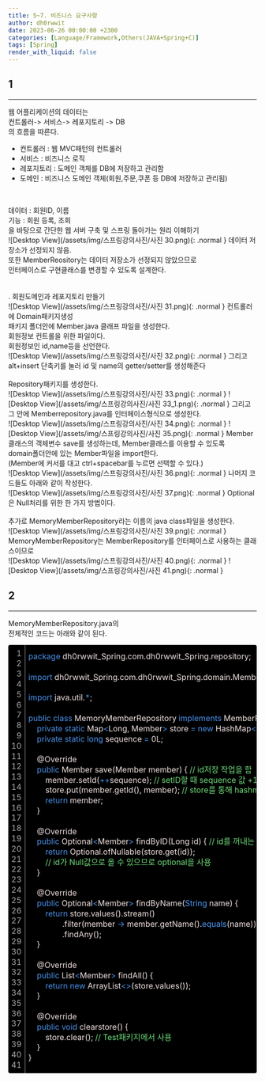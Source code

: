```yaml
---
title: 5~7. 비즈니스 요구사항
author: dh0rwwit
date: 2023-06-26 00:00:00 +2300
categories: [Language/Framework,Others(JAVA+Spring+C)]
tags: [Spring]
render_with_liquid: false
---
```


## 1
---
웹 어플리케이션의 데이터는 <br>
컨트롤러-> 서비스-> 레포지토리 -> DB <br>
의 흐름을 따른다. <br>
- 컨트롤러 : 웹 MVC패턴의 컨트롤러 <br>
- 서비스 : 비즈니스 로직 <br>
- 레포지토리 : 도메인 객체를 DB에 저장하고 관리함 <br>
- 도메인 : 비즈니스 도메인 객체(회원,주문,쿠폰 등 DB에 저장하고 관리됨) <br>
 <br>
   

데이터 : 회원ID, 이름 <br>
기능 : 회원 등록, 조회 <br>
을 바탕으로 간단한 웹 서버 구축 및 스프링 돌아가는 원리 이해하기 <br>
![Desktop View](/assets/img/스프링강의사진/사진 30.png){: .normal }
데이터 저장소가 선정되지 않음. <br>
또한 MemberReository는 데이터 저장소가 선정되지 않았으므로 <br>
인터페이스로 구현클래스를 변경할 수 있도록 설계한다. <br>
 <br>
 <br>
. 회원도메인과 레포지토리 만들기 <br>
![Desktop View](/assets/img/스프링강의사진/사진 31.png){: .normal }
컨트롤러에 Domain패키지생성 <br>
패키지 폴더안에 Member.java 클래프 파일을 생성한다. <br>
회원정보 컨트롤을 위한 파일이다. <br>
회원정보인 id,name등을 선언한다. <br>
![Desktop View](/assets/img/스프링강의사진/사진 32.png){: .normal }
그리고 alt+insert 단축키를 눌러 id 및 name의 getter/setter를 생성해준다 <br>
 <br>
Repository패키지를 생성한다. <br>
![Desktop View](/assets/img/스프링강의사진/사진 33.png){: .normal }
![Desktop View](/assets/img/스프링강의사진/사진 33_1.png){: .normal }
그리고 그 안에 Memberrepository.java를 인터페이스형식으로 생성한다. <br>
![Desktop View](/assets/img/스프링강의사진/사진 34.png){: .normal }
![Desktop View](/assets/img/스프링강의사진/사진 35.png){: .normal }
Member클래스의 객체변수 save를 생성하는데, Member클래스를 이용할 수 있도록 <br>
domain폴더안에 있는 Member파일을 import한다. <br>
(Member에 커서를 대고 ctrl+spacebar를 누르면 선택할 수 있다.) <br>
![Desktop View](/assets/img/스프링강의사진/사진 36.png){: .normal }
나머지 코드들도 아래와 같이 작성한다. <br>
![Desktop View](/assets/img/스프링강의사진/사진 37.png){: .normal }
Optional은 Null처리를 위한 한 가지 방법이다. <br>
 <br>
추가로 MemoryMemberRepository라는 이름의 java class파일을 생성한다. <br>
![Desktop View](/assets/img/스프링강의사진/사진 39.png){: .normal }
MemoryMemberRepository는 MemberRepository를 인터페이스로 사용하는 클래스이므로 <br>
![Desktop View](/assets/img/스프링강의사진/사진 40.png){: .normal }
![Desktop View](/assets/img/스프링강의사진/사진 41.png){: .normal }

## 2
---
MemoryMemberRepository.java의 <br>
전체적인 코드는 아래와 같이 된다. <br>

<div class="colorscripter-code" style="color:#F2E1E1;font-family:Consolas,font-size:'20px' ,'Liberation Mono', Menlo, Courier, monospace !important; position:relative !important;overflow:auto"><table class="colorscripter-code-table" style="margin:0;padding:0;border:none;background-color:#000000;border-radius:4px;" cellspacing="0" cellpadding="0"><tr><td style="padding:6px;border-right:2px solid #4f4f4f"><div style="margin:0;padding:0;word-break:normal;text-align:right;color:#aaa;font-family:Consolas,font-size:'20px' ,'Liberation Mono', Menlo, Courier, monospace !important;line-height:130%"><div style="line-height:130%">1</div><div style="line-height:130%">2</div><div style="line-height:130%">3</div><div style="line-height:130%">4</div><div style="line-height:130%">5</div><div style="line-height:130%">6</div><div style="line-height:130%">7</div><div style="line-height:130%">8</div><div style="line-height:130%">9</div><div style="line-height:130%">10</div><div style="line-height:130%">11</div><div style="line-height:130%">12</div><div style="line-height:130%">13</div><div style="line-height:130%">14</div><div style="line-height:130%">15</div><div style="line-height:130%">16</div><div style="line-height:130%">17</div><div style="line-height:130%">18</div><div style="line-height:130%">19</div><div style="line-height:130%">20</div><div style="line-height:130%">21</div><div style="line-height:130%">22</div><div style="line-height:130%">23</div><div style="line-height:130%">24</div><div style="line-height:130%">25</div><div style="line-height:130%">26</div><div style="line-height:130%">27</div><div style="line-height:130%">28</div><div style="line-height:130%">29</div><div style="line-height:130%">30</div><div style="line-height:130%">31</div><div style="line-height:130%">32</div><div style="line-height:130%">33</div><div style="line-height:130%">34</div><div style="line-height:130%">35</div><div style="line-height:130%">36</div><div style="line-height:130%">37</div><div style="line-height:130%">38</div><div style="line-height:130%">39</div><div style="line-height:130%">40</div><div style="line-height:130%">41</div></div></td><td style="padding:6px 0;text-align:left"><div style="margin:0;padding:0;color:#F2E1E1;font-family:Consolas,font-size:'20px' ,'Liberation Mono', Menlo, Courier, monospace !important;line-height:130%"><div style="padding:0 6px; white-space:pre; line-height:130%"><font color="#4A8FE6">package</font>&nbsp;dh0rwwit_Spring.com.dh0rwwit_Spring.repository;</div><div style="padding:0 6px; white-space:pre; line-height:130%">&nbsp;</div><div style="padding:0 6px; white-space:pre; line-height:130%"><font color="#4A8FE6">import</font>&nbsp;dh0rwwit_Spring.com.dh0rwwit_Spring.domain.Member;</div><div style="padding:0 6px; white-space:pre; line-height:130%">&nbsp;</div><div style="padding:0 6px; white-space:pre; line-height:130%"><font color="#4A8FE6">import</font>&nbsp;java.util.<font color="#33B3B3"></font><font color="#4A8FE6">*</font>;</div><div style="padding:0 6px; white-space:pre; line-height:130%">&nbsp;</div><div style="padding:0 6px; white-space:pre; line-height:130%"><font color="#4A8FE6">public</font>&nbsp;<font color="#4A8FE6">class</font>&nbsp;MemoryMemberRepository&nbsp;<font color="#4A8FE6">implements</font>&nbsp;MemberRepository&nbsp;{</div><div style="padding:0 6px; white-space:pre; line-height:130%">&nbsp;&nbsp;&nbsp;&nbsp;<font color="#4A8FE6">private</font>&nbsp;<font color="#4A8FE6">static</font>&nbsp;Map<font color="#33B3B3"></font><font color="#4A8FE6">&lt;</font>Long,&nbsp;Member<font color="#33B3B3"></font><font color="#4A8FE6">&gt;</font>&nbsp;store&nbsp;<font color="#33B3B3"></font><font color="#4A8FE6">=</font>&nbsp;<font color="#4A8FE6">new</font>&nbsp;HashMap<font color="#33B3B3"></font><font color="#4A8FE6">&lt;</font><font color="#33B3B3"></font><font color="#4A8FE6">&gt;</font>();</div><div style="padding:0 6px; white-space:pre; line-height:130%">&nbsp;&nbsp;&nbsp;&nbsp;<font color="#4A8FE6">private</font>&nbsp;<font color="#4A8FE6">static</font>&nbsp;<font color="#4C99F4">long</font>&nbsp;sequence&nbsp;<font color="#33B3B3"></font><font color="#4A8FE6">=</font>&nbsp;0L;</div><div style="padding:0 6px; white-space:pre; line-height:130%">&nbsp;</div><div style="padding:0 6px; white-space:pre; line-height:130%">&nbsp;&nbsp;&nbsp;&nbsp;@Override</div><div style="padding:0 6px; white-space:pre; line-height:130%">&nbsp;&nbsp;&nbsp;&nbsp;<font color="#4A8FE6">public</font>&nbsp;Member&nbsp;save(Member&nbsp;member)&nbsp;{&nbsp;<font color="#70DE7C">//&nbsp;id저장&nbsp;작업을&nbsp;함</font></div><div style="padding:0 6px; white-space:pre; line-height:130%">&nbsp;&nbsp;&nbsp;&nbsp;&nbsp;&nbsp;&nbsp;&nbsp;member.setId(<font color="#33B3B3"></font><font color="#4A8FE6">+</font><font color="#33B3B3"></font><font color="#4A8FE6">+</font>sequence);&nbsp;<font color="#70DE7C">//&nbsp;setID할&nbsp;때&nbsp;sequence&nbsp;값&nbsp;+1</font></div><div style="padding:0 6px; white-space:pre; line-height:130%">&nbsp;&nbsp;&nbsp;&nbsp;&nbsp;&nbsp;&nbsp;&nbsp;store.put(member.getId(),&nbsp;member);&nbsp;<font color="#70DE7C">//&nbsp;store를&nbsp;통해&nbsp;hashmap에&nbsp;저장</font></div><div style="padding:0 6px; white-space:pre; line-height:130%">&nbsp;&nbsp;&nbsp;&nbsp;&nbsp;&nbsp;&nbsp;&nbsp;<font color="#4A8FE6">return</font>&nbsp;member;</div><div style="padding:0 6px; white-space:pre; line-height:130%">&nbsp;&nbsp;&nbsp;&nbsp;}</div><div style="padding:0 6px; white-space:pre; line-height:130%">&nbsp;</div><div style="padding:0 6px; white-space:pre; line-height:130%">&nbsp;&nbsp;&nbsp;&nbsp;@Override</div><div style="padding:0 6px; white-space:pre; line-height:130%">&nbsp;&nbsp;&nbsp;&nbsp;<font color="#4A8FE6">public</font>&nbsp;Optional<font color="#33B3B3"></font><font color="#4A8FE6">&lt;</font>Member<font color="#33B3B3"></font><font color="#4A8FE6">&gt;</font>&nbsp;findByID(Long&nbsp;id)&nbsp;{&nbsp;<font color="#70DE7C">//&nbsp;id를&nbsp;꺼내는&nbsp;작업을&nbsp;함</font></div><div style="padding:0 6px; white-space:pre; line-height:130%">&nbsp;&nbsp;&nbsp;&nbsp;&nbsp;&nbsp;&nbsp;&nbsp;<font color="#4A8FE6">return</font>&nbsp;Optional.ofNullable(store.get(id));</div><div style="padding:0 6px; white-space:pre; line-height:130%">&nbsp;&nbsp;&nbsp;&nbsp;&nbsp;&nbsp;&nbsp;&nbsp;<font color="#70DE7C">//&nbsp;id가&nbsp;Null값으로&nbsp;올&nbsp;수&nbsp;있으므로&nbsp;optional을&nbsp;사용</font></div><div style="padding:0 6px; white-space:pre; line-height:130%">&nbsp;&nbsp;&nbsp;&nbsp;}</div><div style="padding:0 6px; white-space:pre; line-height:130%">&nbsp;</div><div style="padding:0 6px; white-space:pre; line-height:130%">&nbsp;&nbsp;&nbsp;&nbsp;@Override</div><div style="padding:0 6px; white-space:pre; line-height:130%">&nbsp;&nbsp;&nbsp;&nbsp;<font color="#4A8FE6">public</font>&nbsp;Optional<font color="#33B3B3"></font><font color="#4A8FE6">&lt;</font>Member<font color="#33B3B3"></font><font color="#4A8FE6">&gt;</font>&nbsp;findByName(<font color="#4C99F4">String</font>&nbsp;name)&nbsp;{</div><div style="padding:0 6px; white-space:pre; line-height:130%">&nbsp;&nbsp;&nbsp;&nbsp;&nbsp;&nbsp;&nbsp;&nbsp;<font color="#4A8FE6">return</font>&nbsp;store.values().stream()</div><div style="padding:0 6px; white-space:pre; line-height:130%">&nbsp;&nbsp;&nbsp;&nbsp;&nbsp;&nbsp;&nbsp;&nbsp;&nbsp;&nbsp;&nbsp;&nbsp;&nbsp;&nbsp;&nbsp;&nbsp;.filter(member&nbsp;<font color="#33B3B3"></font><font color="#4A8FE6">-</font><font color="#33B3B3"></font><font color="#4A8FE6">&gt;</font>&nbsp;member.getName().<font color="#4C99F4">equals</font>(name))&nbsp;<font color="#70DE7C">//</font></div><div style="padding:0 6px; white-space:pre; line-height:130%">&nbsp;&nbsp;&nbsp;&nbsp;&nbsp;&nbsp;&nbsp;&nbsp;&nbsp;&nbsp;&nbsp;&nbsp;&nbsp;&nbsp;&nbsp;&nbsp;.findAny();</div><div style="padding:0 6px; white-space:pre; line-height:130%">&nbsp;&nbsp;&nbsp;&nbsp;}</div><div style="padding:0 6px; white-space:pre; line-height:130%">&nbsp;</div><div style="padding:0 6px; white-space:pre; line-height:130%">&nbsp;&nbsp;&nbsp;&nbsp;@Override</div><div style="padding:0 6px; white-space:pre; line-height:130%">&nbsp;&nbsp;&nbsp;&nbsp;<font color="#4A8FE6">public</font>&nbsp;List<font color="#33B3B3"></font><font color="#4A8FE6">&lt;</font>Member<font color="#33B3B3"></font><font color="#4A8FE6">&gt;</font>&nbsp;findAll()&nbsp;{</div><div style="padding:0 6px; white-space:pre; line-height:130%">&nbsp;&nbsp;&nbsp;&nbsp;&nbsp;&nbsp;&nbsp;&nbsp;<font color="#4A8FE6">return</font>&nbsp;<font color="#4A8FE6">new</font>&nbsp;ArrayList<font color="#33B3B3"></font><font color="#4A8FE6">&lt;</font><font color="#33B3B3"></font><font color="#4A8FE6">&gt;</font>(store.values());</div><div style="padding:0 6px; white-space:pre; line-height:130%">&nbsp;&nbsp;&nbsp;&nbsp;}</div><div style="padding:0 6px; white-space:pre; line-height:130%">&nbsp;</div><div style="padding:0 6px; white-space:pre; line-height:130%">&nbsp;&nbsp;&nbsp;&nbsp;@Override</div><div style="padding:0 6px; white-space:pre; line-height:130%">&nbsp;&nbsp;&nbsp;&nbsp;<font color="#4A8FE6">public</font>&nbsp;<font color="#4A8FE6">void</font>&nbsp;clearstore()&nbsp;{</div><div style="padding:0 6px; white-space:pre; line-height:130%">&nbsp;&nbsp;&nbsp;&nbsp;&nbsp;&nbsp;&nbsp;&nbsp;store.clear();&nbsp;<font color="#70DE7C">//&nbsp;Test패키지에서&nbsp;사용</font></div><div style="padding:0 6px; white-space:pre; line-height:130%">&nbsp;&nbsp;&nbsp;&nbsp;}</div><div style="padding:0 6px; white-space:pre; line-height:130%">}</div><div style="padding:0 6px; white-space:pre; line-height:130%">&nbsp;</div></div><div style="text-align:right;margin-top:-13px;margin-right:5px;font-size:9px;font-style:italic"></div></td><td style="vertical-align:bottom;padding:0 2px 4px 0"></td></tr></table></div>